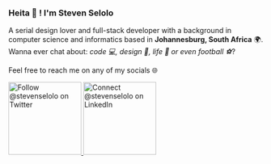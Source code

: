 ### Heita 👋 ! I'm Steven Selolo 

A serial design lover and full-stack developer with a background in computer science and informatics based in **Johannesburg, South Africa** 🌍. Wanna ever chat about: *code 💻, design 🎨, life 🧬 or even football ⚽*?

<!-- qoutes here -->

Feel free to reach me on any of my socials 🌐

<p>
  <a href="https://twitter.com/intent/follow?screen_name=stevenselolo">
    <img src="https://user-images.githubusercontent.com/66909427/106758558-524f5800-663a-11eb-8c15-29b6c7fc830b.png" width="144" alt="Follow @stevenselolo on Twitter" title="Follow @stevenselolo on Twitter">
  </a>

   <a href="https://www.linkedin.com/in/stevenselolo/">
    <img src="https://user-images.githubusercontent.com/66909427/106758810-a22e1f00-663a-11eb-8988-8e6eb8e7f608.png" width="144" alt="Connect @stevenselolo on LinkedIn" title="Connect @stevenselolo on LinkedIn">
  </a>

  <!--<a href="https://www.instagram.com/stevenselolo/">
    <img src="https://user-images.githubusercontent.com/66909427/106758969-d73a7180-663a-11eb-9103-a93ea0e77b0a.png" width="156" alt="Follow @UserName on Instagram" title="Follow @UserName on Instagram">
  </a>-->

  <!--<a href="https://www.youtube.com/channel/UCdBRy_dEjhzWgLfvj9GtYNw">
    <img src="https://user-images.githubusercontent.com/66909427/110124887-54d4d700-7dcb-11eb-88c4-e299f897e39b.png" width="156" alt="Subscribe @StevenSelolo on YouTube" title="Subscribe @StevenSelolo on YouTube">
  </a>-->
</p>

